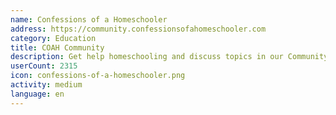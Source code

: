 ```yaml
---
name: Confessions of a Homeschooler
address: https://community.confessionsofahomeschooler.com
category: Education
title: COAH Community
description: Get help homeschooling and discuss topics in our Community Forum
userCount: 2315
icon: confessions-of-a-homeschooler.png
activity: medium
language: en
---
```

